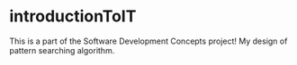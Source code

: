 # introductionToIT

This is a part of the Software Development Concepts project! 
My design of pattern searching algorithm.
